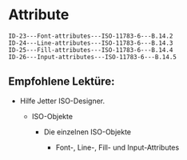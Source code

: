 # Attribute

```{toctree}
ID-23---Font-attributes---ISO-11783-6---B.14.2
ID-24---Line-attributes---ISO-11783-6---B.14.3
ID-25---Fill-attributes---ISO-11783-6---B.14.4
ID-26---Input-attributes---ISO-11783-6---B.14.5
```

## Empfohlene Lektüre:

- Hilfe Jetter ISO-Designer.

  - ISO-Objekte

    - Die einzelnen ISO-Objekte

      - Font-, Line-, Fill- und Input-Attributes

```{image} https://user-images.githubusercontent.com/69573151/94602676-7b7b6880-0295-11eb-98b3-4fbb4662964d.png
```
